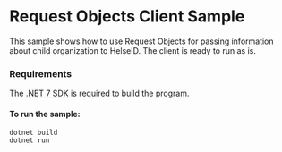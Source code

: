 # Request Objects Client Sample
This sample shows how to use Request Objects for passing information about child organization to HelseID. The client is ready to run as is.


### Requirements

The [.NET 7 SDK](https://dotnet.microsoft.com/en-us/download/dotnet/7.0) is required to build the program.

#### To run the sample:
```
dotnet build
dotnet run
```
